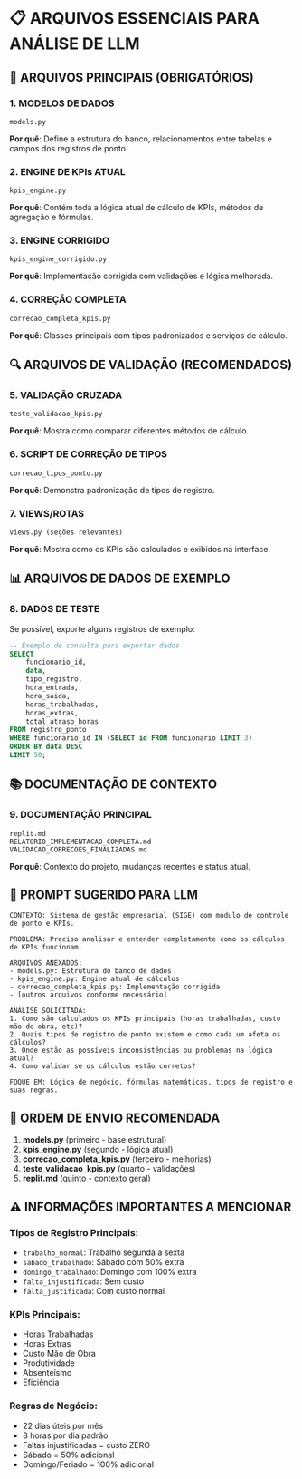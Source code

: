 # 📋 ARQUIVOS ESSENCIAIS PARA ANÁLISE DE LLM

## 🎯 ARQUIVOS PRINCIPAIS (OBRIGATÓRIOS)

### 1. MODELOS DE DADOS
```
models.py
```
**Por quê**: Define a estrutura do banco, relacionamentos entre tabelas e campos dos registros de ponto.

### 2. ENGINE DE KPIs ATUAL
```
kpis_engine.py
```
**Por quê**: Contém toda a lógica atual de cálculo de KPIs, métodos de agregação e fórmulas.

### 3. ENGINE CORRIGIDO
```
kpis_engine_corrigido.py
```
**Por quê**: Implementação corrigida com validações e lógica melhorada.

### 4. CORREÇÃO COMPLETA
```
correcao_completa_kpis.py
```
**Por quê**: Classes principais com tipos padronizados e serviços de cálculo.

## 🔍 ARQUIVOS DE VALIDAÇÃO (RECOMENDADOS)

### 5. VALIDAÇÃO CRUZADA
```
teste_validacao_kpis.py
```
**Por quê**: Mostra como comparar diferentes métodos de cálculo.

### 6. SCRIPT DE CORREÇÃO DE TIPOS
```
correcao_tipos_ponto.py
```
**Por quê**: Demonstra padronização de tipos de registro.

### 7. VIEWS/ROTAS
```
views.py (seções relevantes)
```
**Por quê**: Mostra como os KPIs são calculados e exibidos na interface.

## 📊 ARQUIVOS DE DADOS DE EXEMPLO

### 8. DADOS DE TESTE
Se possível, exporte alguns registros de exemplo:
```sql
-- Exemplo de consulta para exportar dados
SELECT 
    funcionario_id,
    data,
    tipo_registro,
    hora_entrada,
    hora_saida,
    horas_trabalhadas,
    horas_extras,
    total_atraso_horas
FROM registro_ponto 
WHERE funcionario_id IN (SELECT id FROM funcionario LIMIT 3)
ORDER BY data DESC 
LIMIT 50;
```

## 📚 DOCUMENTAÇÃO DE CONTEXTO

### 9. DOCUMENTAÇÃO PRINCIPAL
```
replit.md
RELATORIO_IMPLEMENTACAO_COMPLETA.md
VALIDACAO_CORRECOES_FINALIZADAS.md
```
**Por quê**: Contexto do projeto, mudanças recentes e status atual.

## 🎯 PROMPT SUGERIDO PARA LLM

```
CONTEXTO: Sistema de gestão empresarial (SIGE) com módulo de controle de ponto e KPIs.

PROBLEMA: Preciso analisar e entender completamente como os cálculos de KPIs funcionam.

ARQUIVOS ANEXADOS:
- models.py: Estrutura do banco de dados
- kpis_engine.py: Engine atual de cálculos  
- correcao_completa_kpis.py: Implementação corrigida
- [outros arquivos conforme necessário]

ANÁLISE SOLICITADA:
1. Como são calculados os KPIs principais (horas trabalhadas, custo mão de obra, etc)?
2. Quais tipos de registro de ponto existem e como cada um afeta os cálculos?
3. Onde estão as possíveis inconsistências ou problemas na lógica atual?
4. Como validar se os cálculos estão corretos?

FOQUE EM: Lógica de negócio, fórmulas matemáticas, tipos de registro e suas regras.
```

## 🔧 ORDEM DE ENVIO RECOMENDADA

1. **models.py** (primeiro - base estrutural)
2. **kpis_engine.py** (segundo - lógica atual)  
3. **correcao_completa_kpis.py** (terceiro - melhorias)
4. **teste_validacao_kpis.py** (quarto - validações)
5. **replit.md** (quinto - contexto geral)

## ⚠️ INFORMAÇÕES IMPORTANTES A MENCIONAR

### Tipos de Registro Principais:
- `trabalho_normal`: Trabalho segunda a sexta
- `sabado_trabalhado`: Sábado com 50% extra  
- `domingo_trabalhado`: Domingo com 100% extra
- `falta_injustificada`: Sem custo
- `falta_justificada`: Com custo normal

### KPIs Principais:
- Horas Trabalhadas
- Horas Extras  
- Custo Mão de Obra
- Produtividade
- Absenteísmo
- Eficiência

### Regras de Negócio:
- 22 dias úteis por mês
- 8 horas por dia padrão
- Faltas injustificadas = custo ZERO
- Sábado = 50% adicional
- Domingo/Feriado = 100% adicional
